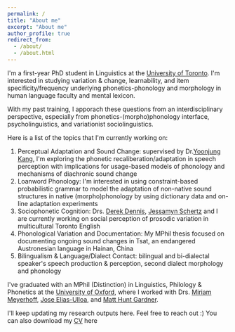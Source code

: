 ```yaml
---
permalink: /
title: "About me"
excerpt: "About me"
author_profile: true
redirect_from: 
  - /about/
  - /about.html
---
```


I'm a first-year PhD student in Linguistics at the [University of Toronto](https://www.linguistics.utoronto.ca). I'm interested in studying variation & change, learnability, and item specificity/frequency underlying phonetics-phonology and morphology in human language faculty and mental lexicon. 

With my past training, I apporach these questions from an interdisciplinary perspective, especially from phonetics-(morpho)phonology interface, psycholinguistics, and variationist sociolinguistics.

Here is a list of the topics that I'm currently working on:
1. Perceptual Adaptation and Sound Change: supervised by Dr.[Yoonjung Kang](https://www.yoonjungkang.com/), I'm exploring the phonetic recaliberation/adaptation in speech perception with implications for usage-based models of phonology and mechanisms of diachronic sound change
2. Loanword Phonology: I'm interested in using constraint-based probabilistic grammar to model the adaptation of non-native sound structures in native (morpho)phonology by using dictionary data and on-line adaptation experiments 
3. Sociophonetic Cognition: Drs. [Derek Dennis](https://www.utm.utoronto.ca/language-studies/people/derek-denis), [Jessamyn Schertz](http://individual.utoronto.ca/jschertz/index.shtml) and I are currently working on social perception of prosodic variation in multicultural Toronto English
4. Phonological Variation and Documentation: My MPhil thesis focused on documenting ongoing sound changes in Tsat, an endangered Austronesian language in Hainan, China
5. Bilingualism & Language/Dialect Contact: bilingual and bi-dialectal speaker's speech production & perception, second dialect morphology and phonology

I've graduated with an MPhil (Distinction) in Linguistics, Philology & Phonetics at the [University of Oxford](https://www.ling-phil.ox.ac.uk), where I worked with Drs. [Miriam Meyerhoff](https://www.asc.ox.ac.uk/person/professor-miriam-meyerhoff),  [Jose Elias-Ulloa](https://www.ling-phil.ox.ac.uk/people/jose-elias-ulloa), and [Matt Hunt Gardner](https://www.matthuntgardner.com). 

I'll keep updating my research outputs here. Feel free to reach out :)  You can also download my [CV](https://drive.google.com/file/d/1W7Tu_o_kVpxBblMywxOP27UgWudizcA_/view?usp=sharing) here 

